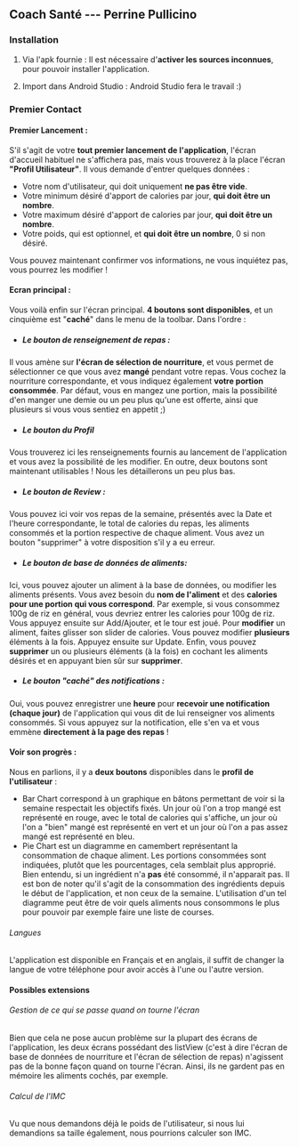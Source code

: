 ## Coach Santé  --- Perrine Pullicino

### Installation

1. Via l'apk fournie :
    Il est nécessaire d'**activer les sources inconnues**, pour pouvoir installer l'application.       

2. Import dans Android Studio : Android Studio fera le travail :)


### Premier Contact

#### Premier Lancement :
S'il s'agit de votre **tout premier lancement de l'application**, l'écran d'accueil habituel ne s'affichera pas, mais vous trouverez à la place l'écran **"Profil Utilisateur"**. Il vous demande d'entrer quelques données :
- Votre nom d'utilisateur, qui doit uniquement **ne pas être vide**.
- Votre minimum désiré d'apport de calories par jour, **qui doit être un nombre**.
- Votre maximum désiré d'apport de calories par jour, **qui doit être un nombre**.
- Votre poids, qui est optionnel, et **qui doit être un nombre**, 0 si non désiré.

Vous pouvez maintenant confirmer vos informations, ne vous inquiétez pas, vous pourrez les modifier !


#### Ecran principal :

Vous voilà enfin sur l'écran principal. **4 boutons sont disponibles**, et un cinquième est "**caché**" dans le menu de la toolbar. Dans l'ordre :

- ##### Le bouton de **renseignement de repas** :
Il vous amène sur **l'écran de sélection de nourriture**, et vous permet de sélectionner ce que vous avez **mangé** pendant votre repas. Vous cochez la nourriture correspondante, et vous indiquez également **votre portion consommée**. Par défaut, vous en mangez une portion, mais la possibilité d'en manger une demie ou un peu plus qu'une est offerte, ainsi que plusieurs si vous vous sentiez en appetit ;)

- ##### Le bouton du **Profil**
Vous trouverez ici les renseignements fournis au lancement de l'application et vous avez la possibilité de les modifier. En outre, deux boutons sont maintenant utilisables ! Nous les détaillerons un peu plus bas.

- ##### Le bouton de **Review** :
Vous pouvez ici voir vos repas de la semaine, présentés avec la Date et l'heure correspondante, le total de calories du repas, les aliments consommés et la portion respective de chaque aliment. Vous avez un bouton "supprimer" à votre disposition s'il y a eu erreur.

- ##### Le bouton de **base de données de aliments**:
Ici, vous pouvez ajouter un aliment à la base de données, ou modifier les aliments présents. Vous avez besoin du **nom de l'aliment** et des **calories pour une portion qui vous correspond**. Par exemple, si vous consommez 100g de riz en général, vous devriez entrer les calories pour 100g de riz. Vous appuyez ensuite sur Add/Ajouter, et le tour est joué. Pour **modifier** un aliment, faites glisser son slider de calories. Vous pouvez modifier **plusieurs** éléments à la fois. Appuyez ensuite sur Update. Enfin, vous pouvez **supprimer** un ou plusieurs éléments (à la fois) en cochant les aliments désirés et en appuyant bien sûr sur **supprimer**.

- ##### **Le bouton "caché" des notifications** :

Oui, vous pouvez enregistrer une **heure** pour **recevoir une notification (chaque jour)** de l'application qui vous dit de lui renseigner vos aliments consommés. Si vous appuyez sur la notification, elle s'en va et vous emmène **directement à la page des repas** !


#### Voir son progrès :

Nous en parlions, il y a **deux boutons** disponibles dans le **profil de l'utilisateur** :
- Bar Chart correspond à un graphique en bâtons permettant de voir si la semaine respectait les objectifs fixés. Un jour où l'on a trop mangé est représenté en rouge, avec le total de calories qui s'affiche, un jour où l'on a "bien" mangé est représenté en vert et un jour où l'on a pas assez mangé est représenté en bleu.
- Pie Chart est un diagramme en camembert représentant la consommation de chaque aliment. Les portions consommées sont indiquées, plutôt que les pourcentages, cela semblait plus approprié. Bien entendu, si un ingrédient n'a **pas** été consommé, il n'apparait pas. Il est bon de noter qu'il s'agit de la consommation des ingrédients depuis le début de l'application, et non ceux de la semaine. L'utilisation d'un tel diagramme peut être de voir quels aliments nous consommons le plus pour pouvoir par exemple faire une liste de courses.


###### Langues
L'application est disponible en Français et en anglais, il suffit de changer la langue de votre téléphone pour avoir accès à l'une ou l'autre version.




#### Possibles extensions

###### Gestion de ce qui se passe quand on tourne l'écran
Bien que cela ne pose aucun problème sur la plupart des écrans de l'application, les deux écrans possédant des listView (c'est à dire l'écran de base de données de nourriture et l'écran de sélection de repas) n'agissent pas de la bonne façon quand on tourne l'écran. Ainsi, ils ne gardent pas en mémoire les aliments cochés, par exemple.

###### Calcul de l'IMC
Vu que nous demandons déjà le poids de l'utilisateur, si nous lui demandions sa taille également, nous pourrions calculer son IMC.
